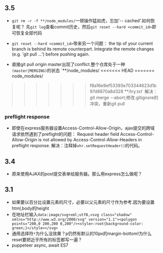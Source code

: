 ## 3.5
+ `git rm -r -f **/node_modules/`一顿操作猛如虎，忘加'-- cached'.如何恢复呢？
先`git log`查看commit历史，然后`git reset --hard <commit_id>`即可恢复全部代码

+ `git reset --hard <commit_id>`带来另一个问题：
the tip of your current branch is behind its remote counterpart. Integrate the remote changes (e.g. 'git pull ...') before pushing again.

+ 直接git pull origin master出现了conflict.整个仓库处于一种`(master|MERGING)`的状态
`**/node_modules/
<<<<<<< HEAD
=======
node_modules/
>>>>>>> f8a16e9ef53393e703344623d1b97d8870a8d328
**/try.txt`
解决：git merge --abort;修改.gitignore的冲突，重新git pull

### preflight response
+ 即使在express服务器设置Access-Control-Allow-Origin，ajax提交的跨域请求依然遇到了preflight的问题：
Request header field Access-Control-Allow-Origin is not allowed by Access-Control-Allow-Headers in preflight response.
解决：注释掉`xhr.setRequestHeader()`的代码。



## 3.4
+ 原来使用AJAX的post提交表单给服务器。那么用express怎么做呢？

## 3.1
+ 如果要以百分比设置元素的尺寸，必要以父元素的尺寸作为参考.因为要设置html,body的height
+ 在地址栏输入`data:image/svg+xml;utf8,<svg class="shadow" xmlns="http://www.w3.org/2000/svg" version="1.1"><polygon points="200,0 200,200 0,200"/><style>:root{background-color: green;}</style></svg>`
+ 通用选择符`*`为什么没效果？p仍然有默认的10px的margin-bottom!为什么reset要把近乎所有的标签都写一遍？
+ puppeteer   async, await   ES7
